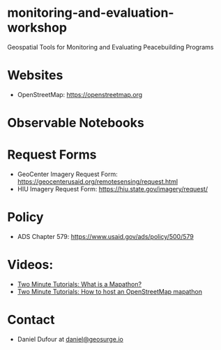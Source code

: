 # monitoring-and-evaluation-workshop
Geospatial Tools for Monitoring and Evaluating Peacebuilding Programs

# Websites
- OpenStreetMap: https://openstreetmap.org

# Observable Notebooks

# Request Forms
- GeoCenter Imagery Request Form: https://geocenterusaid.org/remotesensing/request.html
- HIU Imagery Request Form: https://hiu.state.gov/imagery/request/

# Policy
- ADS Chapter 579: https://www.usaid.gov/ads/policy/500/579

# Videos:
- [Two Minute Tutorials: What is a Mapathon?](https://youtu.be/pAcsCmvG2hs)
- [Two Minute Tutorials: How to host an OpenStreetMap mapathon](https://youtu.be/njxePdKn1pI)

# Contact
- Daniel Dufour at daniel@geosurge.io
